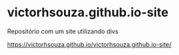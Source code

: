 # victorhsouza.github.io-site

Repositório com um site utilizando divs

https://victorhsouza.github.io/victorhsouza.github.io-site/
